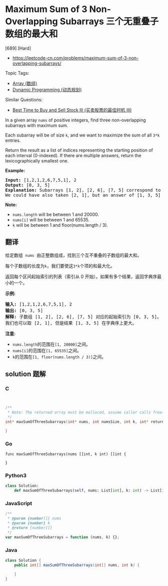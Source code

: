 # Maximum Sum of 3 Non-Overlapping Subarrays 三个无重叠子数组的最大和

[689] [Hard]

- https://leetcode-cn.com/problems/maximum-sum-of-3-non-overlapping-subarrays/

Topic Tags:

- [Array (数组)](https://leetcode-cn.com/tag/array/)
- [Dynamic Programming (动态规划)](https://leetcode-cn.com/tag/dynamic-programming/)

Similar Questions:

- [Best Time to Buy and Sell Stock III (买卖股票的最佳时机 III)](https://leetcode-cn.com/problems/best-time-to-buy-and-sell-stock-iii/)

In a given array `nums` of positive integers, find three non-overlapping subarrays with maximum sum.

Each subarray will be of size `k`, and we want to maximize the sum of all `3*k` entries.

Return the result as a list of indices representing the starting position of each interval (0-indexed). If there are multiple answers, return the lexicographically smallest one.

**Example:**

<pre><b>Input:</b> [1,2,1,2,6,7,5,1], 2
<b>Output:</b> [0, 3, 5]
<b>Explanation:</b> Subarrays [1, 2], [2, 6], [7, 5] correspond to the starting indices [0, 3, 5].
We could have also taken [2, 1], but an answer of [1, 3, 5] would be lexicographically larger.
</pre>

**Note:**

- `nums.length` will be between 1 and 20000.
- `nums[i]` will be between 1 and 65535.
- `k` will be between 1 and floor(nums.length / 3).

## 翻译

给定数组  `nums`  由正整数组成，找到三个互不重叠的子数组的最大和。

每个子数组的长度为`k`，我们要使这`3*k`个项的和最大化。

返回每个区间起始索引的列表（索引从 0 开始）。如果有多个结果，返回字典序最小的一个。

**示例:**

<pre><strong>输入:</strong> [1,2,1,2,6,7,5,1], 2
<strong>输出:</strong> [0, 3, 5]
<strong>解释:</strong> 子数组 [1, 2], [2, 6], [7, 5] 对应的起始索引为 [0, 3, 5]。
我们也可以取 [2, 1], 但是结果 [1, 3, 5] 在字典序上更大。
</pre>

**注意:**

- `nums.length`的范围在`[1, 20000]`之间。
- `nums[i]`的范围在`[1, 65535]`之间。
- `k`的范围在`[1, floor(nums.length / 3)]`之间。

## solution 题解

### C

```c


/**
 * Note: The returned array must be malloced, assume caller calls free().
 */
int* maxSumOfThreeSubarrays(int* nums, int numsSize, int k, int* returnSize){

}


```

### Go

```golang
func maxSumOfThreeSubarrays(nums []int, k int) []int {

}
```

### Python3

```python
class Solution:
    def maxSumOfThreeSubarrays(self, nums: List[int], k: int) -> List[int]:

```

### JavaScript

```javascript
/**
 * @param {number[]} nums
 * @param {number} k
 * @return {number[]}
 */
var maxSumOfThreeSubarrays = function (nums, k) {};
```

### Java

```java
class Solution {
    public int[] maxSumOfThreeSubarrays(int[] nums, int k) {

    }
}
```
